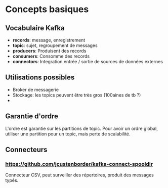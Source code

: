 # Concepts basiques
 
## Vocabulaire Kafka

- **records**: message, enregistrement 
- **topic**: sujet, regroupement de messages
- **producers**: Produisent des records
- **consumers**: Consomme des records
- **connectors**: Integration entrée / sortie de sources de données externes


## Utilisations possibles

- Broker de messagerie
- Stockage: les topics peuvent être très gros (100aines de tb ?)
- 


## Garantie d'ordre

L'ordre est garantie sur les partitions de topic. Pour avoir un ordre global, utiliser 
une partition pour un topic, mais perte de scalabilité.


## Connecteurs

### https://github.com/jcustenborder/kafka-connect-spooldir

Connecteur CSV, peut surveiller des répertoires, produit des messages typés.